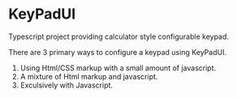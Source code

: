 # KeyPadUI
Typescript project providing calculator style configurable keypad.

There are 3 primary ways to configure a keypad using KeyPadUI.
1. Using Html/CSS markup with a small amount of javascript.
2. A mixture of Html markup and javascript.
3. Exculsively with Javascript.
